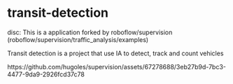 # transit-detection
disc: This is a application forked by roboflow/supervision (roboflow/supervision/traffic_analysis/examples)
<div>
  <p>
    Transit detection is a project that use IA to detect, track and count vehicles
  </p>
    https://github.com/hugoles/supervision/assets/67278688/3eb27b9d-7bc3-4477-9da9-2926fcd37c78


</div>
